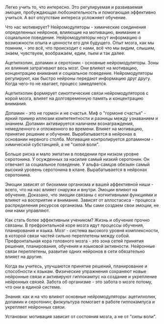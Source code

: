 Легко учить то, что интересно. Это регулируемая и развиваемая эмоция, пробуждающая любознательность и помогающая эффективно учиться. А вот отсутствие интереса усложняет обучение.

Что нас мотивирует? Нейромодуляторы - химические соединения определенных нейронов, влияющие на мотивацию, внимание и социальное поведение. Нейромодуляторы несут информацию о возможности опыта и ценности его для будущего. Опыт мозга, как мы помним, - это всё, что происходит с нами, всё что мы видим, слышим, знаем, чувствуем, воображаем, едим, пьем и так далее.

Ацетилхолин, допамин и серотонин - основные нейромодуляторы. Зоны их влияния затрагивают весь мозг. Они влияют на мотивацию, концентрацию внимания и социальное поведение. Нейромодуляторы регулируют, как быстро нейроны передают информацию друг другу. Когда чего-то не хватает, процесс замедляется.


Ацетилхолин формирует синоптические связи нейромодуляторов с корой мозга, влияет на долговременную память и концентрацию внимания.

Допамин - это не гормон и не счастья. Миф о "гормоне счастья" - яркий пример иллюзии компетентности и разницы между узнаванием и знанием. Допамин активируется наличием вознаграждения, немедленного и отложенного во времени. Влияет на мотивацию, принятие решение и обучение. Вырабатывается в нейронах в основании нервного столба. Мотивация контролируется допамином - химической субстанцией, а не "силой воли".

Больше риска и мало эмпатии в поведении при низком уровне серотонина. У осужденных за насилие самый низкий серотонин.
Он отвечает за социальное поведение. У альфа-самцов обезьян самый высокий уровень серотонина в клане. Вырабатывается в нейронах серотонина.

Эмоции зависят от биохимии организма и вашей аффективной ниши - всего, что на нас влияет снаружи и внутри. Эмоции влияют на обучение. Доказано, что эмоции связаны с когнитивными функциями и влияют на восприятие и внимание. Зависят от аллостасиса - процесса распределения ресурсов организма. Мы сами создаем свои эмоции, не они нами управляют.


Как стать более эффективным учеником? Жизнь и обучение прочно связаны. В префронтальной коре мозга идут процессы обучения, планирования и языка. Мозг - система высокого уровня комплексности, в которой связи частей сильно переплетены между собой. Префронтальная кора головного мозга - это зона сетей принятия решения, планирования, обучения и языковой активности. Нейронные связи переплетены, развитие одних нейронов в сети обязательно влияет на другие.

Когда вы учитесь, улучшаются принятие решений, планирование и способности к языкам. Физические упражнения сохраняют новые нейронные связи и активируют гиппокампус на создание и укрепление нейронных связей. Забота об организме - это забота о мозге потому, что они в единой системе.


Знания: как и на что влияют основные нейромодуляторы: ацетилхолин, допамин и серотонин; физкультура помогает в работе гиппокампуса и укрепляет нейронных связи.

Установки: мотивация зависит от состояния мозга, а не от "силы воли".